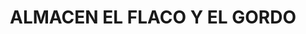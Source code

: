 ---
title: "ALMACEN EL FLACO Y EL GORDO"
url: /socorro/almacen-el-flaco-y-el-gordo/
shop: grandes almacenes
---